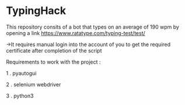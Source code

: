 # TypingHack


This repository consits of a bot that types on an average of 190 wpm by opening a link https://www.ratatype.com/typing-test/test/


->It requires manual login into the account of you to get the required certificate after completion of the script


Requirements to work with the project :

1 . pyautogui

2 . selenium webdriver

3 . python3
